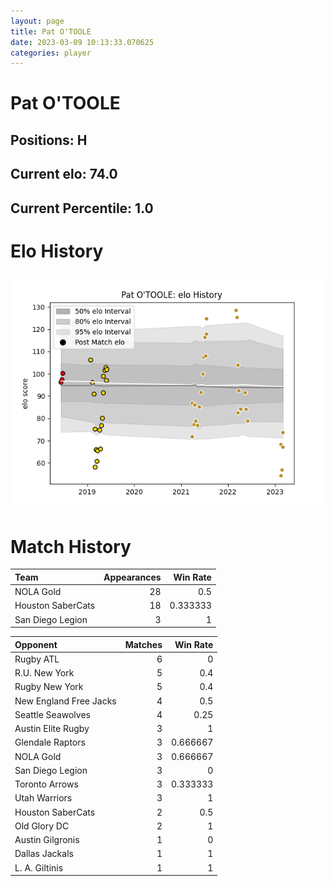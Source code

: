 ```yaml
---  
layout: page  
title: Pat O'TOOLE  
date: 2023-03-09 10:13:33.070625  
categories: player  
---
```

# Pat O'TOOLE

## Positions: H

## Current elo: 74.0

## Current Percentile: 1.0

# Elo History


![elo history](history_PatO'TOOLE.png)
# Match History


| Team              |   Appearances |   Win Rate |
|:------------------|--------------:|-----------:|
| NOLA Gold         |            28 |   0.5      |
| Houston SaberCats |            18 |   0.333333 |
| San Diego Legion  |             3 |   1        |

| Opponent               |   Matches |   Win Rate |
|:-----------------------|----------:|-----------:|
| Rugby ATL              |         6 |   0        |
| R.U. New York          |         5 |   0.4      |
| Rugby New York         |         5 |   0.4      |
| New England Free Jacks |         4 |   0.5      |
| Seattle Seawolves      |         4 |   0.25     |
| Austin Elite Rugby     |         3 |   1        |
| Glendale Raptors       |         3 |   0.666667 |
| NOLA Gold              |         3 |   0.666667 |
| San Diego Legion       |         3 |   0        |
| Toronto Arrows         |         3 |   0.333333 |
| Utah Warriors          |         3 |   1        |
| Houston SaberCats      |         2 |   0.5      |
| Old Glory DC           |         2 |   1        |
| Austin Gilgronis       |         1 |   0        |
| Dallas Jackals         |         1 |   1        |
| L. A. Giltinis         |         1 |   1        |